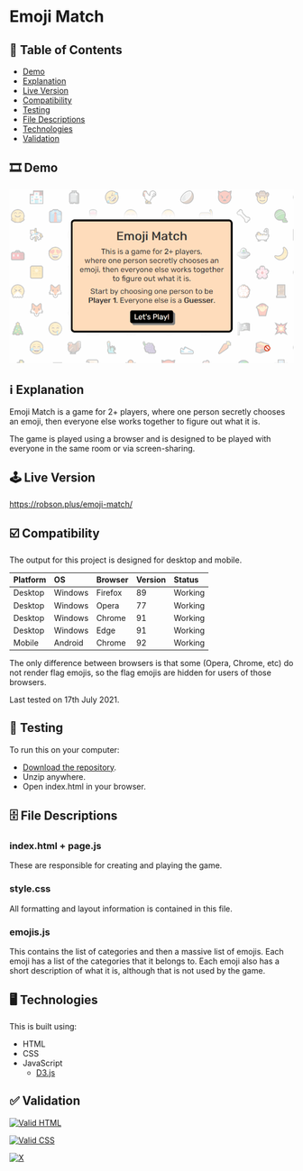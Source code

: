 # Emoji Match

## 📃 Table of Contents

 * [Demo](#%EF%B8%8F-demo)
 * [Explanation](#ℹ️-explanation)
 * [Live Version](#%EF%B8%8F-live-version)
 * [Compatibility](#%EF%B8%8F-compatibility)
 * [Testing](#-testing) 
 * [File Descriptions](#%EF%B8%8F-file-descriptions)
 * [Technologies](#%EF%B8%8F-technologies)
 * [Validation](#-validation)

## 🎞️ Demo

![Demo](https://raw.githubusercontent.com/Robson/Emoji-Match/main/Demo.gif)
 
## ℹ️ Explanation

Emoji Match is a game for 2+ players, where one person secretly chooses an emoji, then everyone else works together to figure out what it is.

The game is played using a browser and is designed to be played with everyone in the same room or via screen-sharing.

## 🕹️ Live Version

https://robson.plus/emoji-match/

## ☑️ Compatibility

The output for this project is designed for desktop and mobile.

| Platform | OS      | Browser          | Version | Status  |
| :------- | :------ | :--------------- | :------ | :------ |
| Desktop  | Windows | Firefox          | 89      | Working |
| Desktop  | Windows | Opera            | 77      | Working |
| Desktop  | Windows | Chrome           | 91      | Working |
| Desktop  | Windows | Edge             | 91      | Working |
| Mobile   | Android | Chrome           | 92      | Working |

The only difference between browsers is that some (Opera, Chrome, etc) do not render flag emojis, so the flag emojis are hidden for users of those browsers.

Last tested on 17th July 2021.

## 🐛 Testing

To run this on your computer:
 * [Download the repository](https://github.com/Robson/Emoji-Match/archive/master.zip).
 * Unzip anywhere.
 * Open index.html in your browser.

## 🗄️ File Descriptions

### index.html + page.js

These are responsible for creating and playing the game.

### style.css

All formatting and layout information is contained in this file.

### emojis.js

This contains the list of categories and then a massive list of emojis. Each emoji has a list of the categories that it belongs to. Each emoji also has a short description of what it is, although that is not used by the game.

## 🖥️ Technologies

This is built using:
 * HTML
 * CSS
 * JavaScript
   * <a href="https://github.com/d3/d3">D3.js</a>
   
## ✅ Validation
   
<a href="https://validator.w3.org/nu/?doc=https%3A%2F%2Frobson.plus%2Femoji-match%2F"><img src="https://www.w3.org/Icons/valid-html401-blue" alt="Valid HTML" /></a>

<a href="http://jigsaw.w3.org/css-validator/validator?uri=https%3A%2F%2Frobson.plus%2Femoji-match%2Fstyle.css&profile=css3svg&usermedium=all&warning=1"><img src="https://jigsaw.w3.org/css-validator/images/vcss-blue" alt="Valid CSS" /></a>      

[![X](https://www.codefactor.io/repository/github/robson/Emoji-Match/badge?style=flat-square)](https://www.codefactor.io/repository/github/robson/Emoji-Match)
